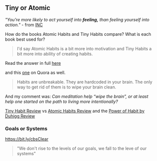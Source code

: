 <!-- title: Tiny Atomic Habits -->

## Tiny or Atomic

 _"You're more likely to act yourself into  **feeling,** than feeling yourself into action."_  - from [INC](https://www.inc.com/benjamin-p-hardy/this-one-idea-from-atomic-habits-will-change-your-life.html)

How do the books Atomic Habits and Tiny Habits compare? What is each book best used for?

> I'd say Atomic Habits is a bit more into motivation and Tiny Habits a bit more into ability of creating habits.

Read the answer in full [here](https://qr.ae/pNPtz9)

and this [one](https://www.quora.com/How-do-I-break-old-habits-and-form-new-ones/answer/Micha%C5%82-Stawicki) on Quora as well. 
> Habits are unbreakable. They are hardcoded in your brain. The only way to get rid of them is to wipe your brain clean.

And my comment was: _Can meditation help “wipe the brain”, or at least help one started on the path to living more intentionally?_

[Tiny Habit Review](http://j.mp/tinyReview) vs [Atomic Habits Review](http://j.mp/atomicReview) and the [Power of Habit by Duhigg Review](https://bit.ly/habitReview)

### Goals or Systems

https://bit.ly/cbsClear 

> "We don't rise to the levels of our goals, we fall to the leve of our systems"
